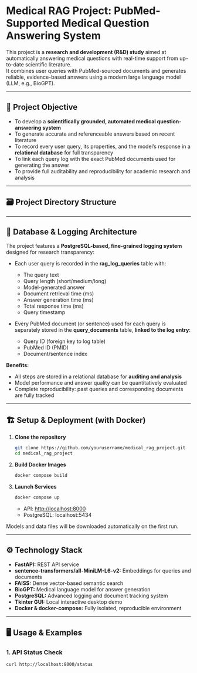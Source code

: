 # Medical RAG Project: PubMed-Supported Medical Question Answering System

This project is a **research and development (R&D) study** aimed at automatically answering medical questions with real-time support from up-to-date scientific literature.  
It combines user queries with PubMed-sourced documents and generates reliable, evidence-based answers using a modern large language model (LLM, e.g., BioGPT).

---

## 🔬 Project Objective

- To develop a **scientifically grounded, automated medical question-answering system**
- To generate accurate and referenceable answers based on recent literature
- To record every user query, its properties, and the model’s response in a **relational database** for full transparency
- To link each query log with the exact PubMed documents used for generating the answer
- To provide full auditability and reproducibility for academic research and analysis

---

## 🗃️ Project Directory Structure



---

## 💾 **Database & Logging Architecture**

The project features a **PostgreSQL-based, fine-grained logging system** designed for research transparency:

- Each user query is recorded in the **rag_log_queries** table with:
  - The query text
  - Query length (short/medium/long)
  - Model-generated answer
  - Document retrieval time (ms)
  - Answer generation time (ms)
  - Total response time (ms)
  - Query timestamp

- Every PubMed document (or sentence) used for each query is separately stored in the **query_documents** table, **linked to the log entry**:
  - Query ID (foreign key to log table)
  - PubMed ID (PMID)
  - Document/sentence index

**Benefits:**
- All steps are stored in a relational database for **auditing and analysis**
- Model performance and answer quality can be quantitatively evaluated
- Complete reproducibility: past queries and corresponding documents are fully tracked

---

## 🏗️ **Setup & Deployment (with Docker)**

1. **Clone the repository**
    ```bash
    git clone https://github.com/yourusername/medical_rag_project.git
    cd medical_rag_project
    ```

2. **Build Docker Images**
    ```bash
    docker compose build
    ```

3. **Launch Services**
    ```bash
    docker compose up
    ```
    - API: [http://localhost:8000](http://localhost:8000)
    - PostgreSQL: localhost:5434

Models and data files will be downloaded automatically on the first run.

---

## ⚙️ **Technology Stack**

- **FastAPI:** REST API service
- **sentence-transformers/all-MiniLM-L6-v2:** Embeddings for queries and documents
- **FAISS:** Dense vector-based semantic search
- **BioGPT:** Medical language model for answer generation
- **PostgreSQL:** Advanced logging and document tracking system
- **Tkinter GUI:** Local interactive desktop demo
- **Docker & docker-compose:** Fully isolated, reproducible environment

---

## 🖥️ **Usage & Examples**

### 1. **API Status Check**
```bash
curl http://localhost:8000/status
